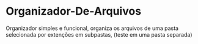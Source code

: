 # Organizador-De-Arquivos
 Organizador simples e funcional, organiza os arquivos de uma pasta selecionada por extenções em subpastas, (teste em uma pasta separada)
